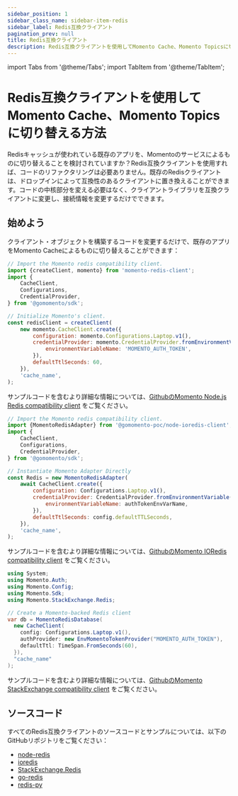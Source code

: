 ```yaml
---
sidebar_position: 1
sidebar_class_name: sidebar-item-redis
sidebar_label: Redis互換クライアント
pagination_prev: null
title: Redis互換クライアント
description: Redis互換クライアントを使用してMomento Cache、Momento Topicsに切り替える方法
---
```


import Tabs from '@theme/Tabs';
import TabItem from '@theme/TabItem';

# Redis互換クライアントを使用してMomento Cache、Momento Topicsに切り替える方法

Redisキャッシュが使われている既存のアプリを、Momentoのサービスによるものに切り替えることを検討されていますか？Redis互換クライアントを使用すれば、コードのリファクタリングは必要ありません。既存のRedisクライアントは、ドロップインによって互換性のあるクライアントに置き換えることができます。コードの中核部分を変える必要はなく、クライアントライブラリを互換クライアントに変更し、接続情報を変更するだけでできます。

## 始めよう

クライアント・オブジェクトを構築するコードを変更するだけで、既存のアプリをMomento Cacheによるものに切り替えることができます：

<Tabs>
<TabItem value="noderedis" label="NodeRedis" default>

```javascript
// Import the Momento redis compatibility client.
import {createClient, momento} from 'momento-redis-client';
import {
    CacheClient,
    Configurations,
    CredentialProvider,
} from '@gomomento/sdk';

// Initialize Momento's client.
const redisClient = createClient(
    new momento.CacheClient.create({
        configuration: momento.Configurations.Laptop.v1(),
        credentialProvider: momento.CredentialProvider.fromEnvironmentVariable({
            environmentVariableName: 'MOMENTO_AUTH_TOKEN',
        }),
        defaultTtlSeconds: 60,
    }),
    'cache_name',
);
```

サンプルコードを含むより詳細な情報については、[GithubのMomento Node.js Redis compatibility client](https://github.com/momentohq/momento-node-redis-client#momento-nodejs-redis-client) をご覧ください。

</TabItem>
<TabItem value="ioredis" label="IORedis" default>

```javascript
// Import the Momento redis compatibility client.
import {MomentoRedisAdapter} from '@gomomento-poc/node-ioredis-client';
import {
    CacheClient,
    Configurations,
    CredentialProvider,
} from '@gomomento/sdk';

// Instantiate Momento Adapter Directly
const Redis = new MomentoRedisAdapter(
    await CacheClient.create({
        configuration: Configurations.Laptop.v1(),
        credentialProvider: CredentialProvider.fromEnvironmentVariable({
            environmentVariableName: authTokenEnvVarName,
        }),
        defaultTtlSeconds: config.defaultTTLSeconds,
    }),
    'cache_name',
);
```

サンプルコードを含むより詳細な情報については、[GithubのMomento IORedis compatibility client](https://github.com/momentohq/momento-node-ioredis-client) をご覧ください。

</TabItem>

<TabItem value="stackexchange" label="StackExchange" default>

```csharp
using System;
using Momento.Auth;
using Momento.Config;
using Momento.Sdk;
using Momento.StackExchange.Redis;

// Create a Momento-backed Redis client
var db = MomentoRedisDatabase(
  new CacheClient(
    config: Configurations.Laptop.v1(),
    authProvider: new EnvMomentoTokenProvider("MOMENTO_AUTH_TOKEN"),
    defaultTtl: TimeSpan.FromSeconds(60),
  }),
  "cache_name"
);
```

サンプルコードを含むより詳細な情報については、[GithubのMomento StackExchange compatibility client](https://github.com/momentohq/momento-dotnet-stackexchange-redis) をご覧ください。

</TabItem>
</Tabs>

## ソースコード

すべてのRedis互換クライアントのソースコードとサンプルについては、以下のGitHubリポジトリをご覧ください：

* [node-redis](https://github.com/momentohq/momento-node-redis-client)
* [ioredis](https://github.com/momentohq/momento-node-ioredis-client)
* [StackExchange.Redis](https://github.com/momentohq/momento-dotnet-stackexchange-redis)
* [go-redis](https://github.com/momentohq/momento-go-redis-client)
* [redis-py](https://github.com/momentohq/momento-python-redis-client)